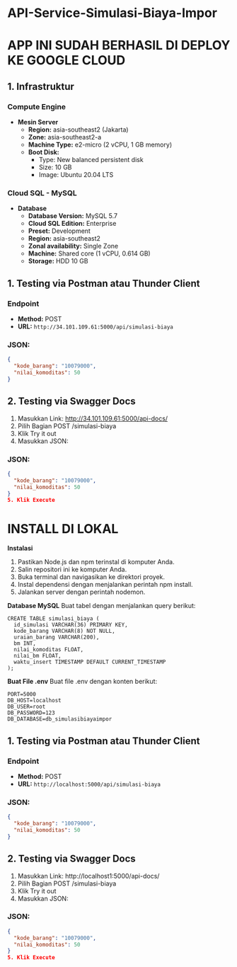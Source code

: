 # API-Service-Simulasi-Biaya-Impor

# APP INI SUDAH BERHASIL DI DEPLOY KE GOOGLE CLOUD

## 1. Infrastruktur

### Compute Engine
- **Mesin Server**
  - **Region:** asia-southeast2 (Jakarta)
  - **Zone:** asia-southeast2-a
  - **Machine Type:** e2-micro (2 vCPU, 1 GB memory)
  - **Boot Disk:** 
    - Type: New balanced persistent disk 
    - Size: 10 GB 
    - Image: Ubuntu 20.04 LTS

### Cloud SQL - MySQL
- **Database**
  - **Database Version:** MySQL 5.7
  - **Cloud SQL Edition:** Enterprise
  - **Preset:** Development
  - **Region:** asia-southeast2
  - **Zonal availability:** Single Zone
  - **Machine:** Shared core (1 vCPU, 0.614 GB)
  - **Storage:** HDD 10 GB

## 1. Testing via Postman atau Thunder Client

### Endpoint
- **Method:** POST 
- **URL:** `http://34.101.109.61:5000/api/simulasi-biaya`

### JSON:
```json
{
  "kode_barang": "10079000",
  "nilai_komoditas": 50
}
```

## 2. Testing via Swagger Docs

1. Masukkan Link: http://34.101.109.61:5000/api-docs/
2. Pilih Bagian POST /simulasi-biaya
3. Klik Try it out
4. Masukkan JSON:
### JSON:
```json
{
  "kode_barang": "10079000",
  "nilai_komoditas": 50
}
5. Klik Execute
```

# INSTALL DI LOKAL

**Instalasi**
1. Pastikan Node.js dan npm terinstal di komputer Anda.
2. Salin repositori ini ke komputer Anda.
3. Buka terminal dan navigasikan ke direktori proyek.
4. Instal dependensi dengan menjalankan perintah npm install.
5. Jalankan server dengan perintah nodemon.

**Database MySQL**
Buat tabel dengan menjalankan query berikut:
```
CREATE TABLE simulasi_biaya (
  id_simulasi VARCHAR(36) PRIMARY KEY,
  kode_barang VARCHAR(8) NOT NULL,
  uraian_barang VARCHAR(200),
  bm INT,
  nilai_komoditas FLOAT,
  nilai_bm FLOAT,
  waktu_insert TIMESTAMP DEFAULT CURRENT_TIMESTAMP
);
```
**Buat File .env**
Buat file .env dengan konten berikut:
```
PORT=5000
DB_HOST=localhost
DB_USER=root
DB_PASSWORD=123
DB_DATABASE=db_simulasibiayaimpor
```

## 1. Testing via Postman atau Thunder Client

### Endpoint
- **Method:** POST 
- **URL:** `http://localhost:5000/api/simulasi-biaya`

### JSON:
```json
{
  "kode_barang": "10079000",
  "nilai_komoditas": 50
}
```

## 2. Testing via Swagger Docs

1. Masukkan Link: http://localhost1:5000/api-docs/
2. Pilih Bagian POST /simulasi-biaya
3. Klik Try it out
4. Masukkan JSON:
### JSON:
```json
{
  "kode_barang": "10079000",
  "nilai_komoditas": 50
}
5. Klik Execute
```
